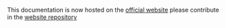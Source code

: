 This documentation is now hosted on the [official website](http://nodejs.org/documentation/contributing) please contribute in the [website repository](https://github.com/joyent/node-website)